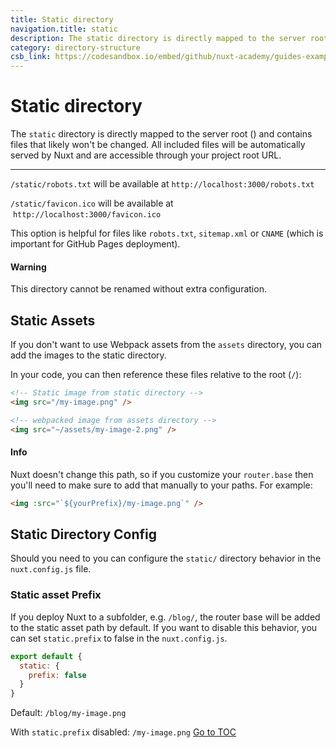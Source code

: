 ```yaml
---
title: Static directory
navigation.title: static
description: The static directory is directly mapped to the server root () and contains files that likely won't be changed. All included files will be automatically served by Nuxt and are accessible through your project root URL.
category: directory-structure
csb_link: https://codesandbox.io/embed/github/nuxt-academy/guides-examples/tree/master/04_directory_structure/13_static?fontsize=14&hidenavigation=1&theme=dark
---
```

# Static directory

 The `static` directory is directly mapped to the server root () and contains files that likely won't be changed. All included files will be automatically served by Nuxt and are accessible through your project root URL.

 ---

`/static/robots.txt` will be available at `http://localhost:3000/robots.txt`

`/static/favicon.ico` will be available at  `http://localhost:3000/favicon.ico`

This option is helpful for files like `robots.txt`, `sitemap.xml` or `CNAME` (which is important for GitHub Pages deployment).

#### Warning
This directory cannot be renamed without extra configuration.


## Static Assets

If you don't want to use Webpack assets from the `assets` directory, you can add the images to the static directory.

In your code, you can then reference these files relative to the root (`/`):

```html
<!-- Static image from static directory -->
<img src="/my-image.png" />

<!-- webpacked image from assets directory -->
<img src="~/assets/my-image-2.png" />
```

#### Info
Nuxt doesn't change this path, so if you customize your `router.base` then you'll need to make sure to add that manually to your paths. For example:

```html
<img :src="`${yourPrefix}/my-image.png`" />
```


## Static Directory Config

Should you need to you can configure the `static/` directory behavior in the `nuxt.config.js` file.

### Static asset Prefix

If you deploy Nuxt to a subfolder, e.g. `/blog/`, the router base will be added to the static asset path by default. If you want to disable this behavior, you can set `static.prefix` to false in the `nuxt.config.js`.

```js
export default {
  static: {
    prefix: false
  }
}
```

Default: `/blog/my-image.png`

With `static.prefix` disabled: `/my-image.png`
<span style='float: footnote;'><a href="../../../../index.html#toc">Go to TOC</a></span>
